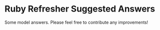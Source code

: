 # Ruby Refresher Suggested Answers

Some model answers. Please feel free to contribute any improvements!
